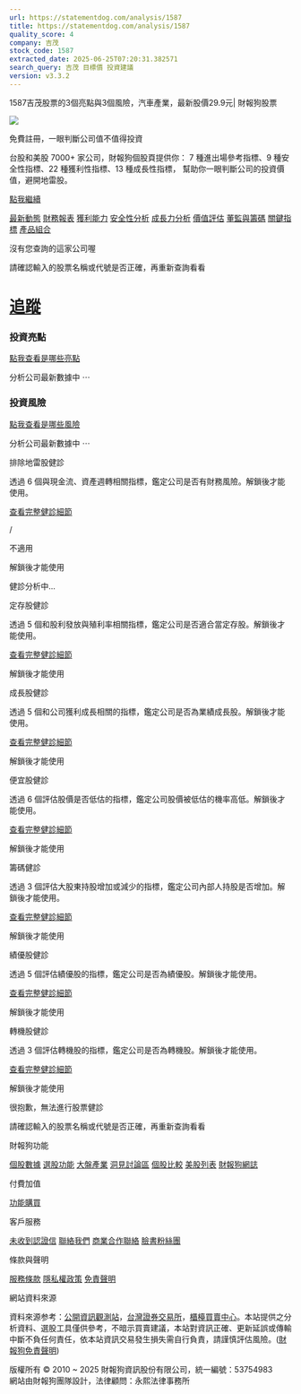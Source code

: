 ```yaml
---
url: https://statementdog.com/analysis/1587
title: https://statementdog.com/analysis/1587
quality_score: 4
company: 吉茂
stock_code: 1587
extracted_date: 2025-06-25T07:20:31.382571
search_query: 吉茂 目標價 投資建議
version: v3.3.2
---
```


1587吉茂股票的3個亮點與3個風險，汽車產業，最新股價29.9元| 財報狗股票















![](https://www.facebook.com/tr?id=1265443774131605&ev=PageView&noscript=1)













































































免費註冊，一眼判斷公司值不值得投資

台股和美股 7000+ 家公司，財報狗個股頁提供你：
7 種進出場參考指標、9 種安全性指標、22 種獲利性指標、13 種成長性指標，
幫助你一眼判斷公司的投資價值，避開地雷股。

[點我繼續](/users/sign_up)

[最新動態](/analysis/1587)
[財務報表](/analysis/1587/monthly-revenue)
[獲利能力](/analysis/1587/profit-margin)
[安全性分析](/analysis/1587/financial-structure-ratio)
[成長力分析](/analysis/1587/monthly-revenue-growth-rate)
[價值評估](/analysis/1587/pe)
[董監與籌碼](/analysis/1587/broker-trading)
[關鍵指標](/analysis/1587/long-term-and-short-term-monthly-revenue-yoy)
[產品組合](/analysis/1587/ai-search)

沒有您查詢的這家公司喔

請確認輸入的股票名稱或代號是否正確，再重新查詢看看

# [追蹤](/users/sign_up)

### 投資亮點

[點我查看是哪些亮點](/users/sign_up)

分析公司最新數據中 ⋯

### 投資風險

[點我查看是哪些風險](/users/sign_up)

分析公司最新數據中 ⋯

排除地雷股健診

透過 6 個與現金流、資產週轉相關指標，鑑定公司是否有財務風險。解鎖後才能使用。

[查看完整健診細節](/users/sign_up)

/

不適用

解鎖後才能使用

健診分析中...

定存股健診

透過 5 個和股利發放與殖利率相關指標，鑑定公司是否適合當定存股。解鎖後才能使用。

[查看完整健診細節](/users/sign_up)

解鎖後才能使用

成長股健診

透過 5 個和公司獲利成長相關的指標，鑑定公司是否為業績成長股。解鎖後才能使用。

[查看完整健診細節](/users/sign_up)

解鎖後才能使用

便宜股健診

透過 6 個評估股價是否低估的指標，鑑定公司股價被低估的機率高低。解鎖後才能使用。

[查看完整健診細節](/users/sign_up)

解鎖後才能使用

籌碼健診

透過 3 個評估大股東持股增加或減少的指標，鑑定公司內部人持股是否增加。解鎖後才能使用。

[查看完整健診細節](/users/sign_up)

解鎖後才能使用

績優股健診

透過 5 個評估績優股的指標，鑑定公司是否為績優股。解鎖後才能使用。

[查看完整健診細節](/users/sign_up)

解鎖後才能使用

轉機股健診

透過 3 個評估轉機股的指標，鑑定公司是否為轉機股。解鎖後才能使用。

[查看完整健診細節](/users/sign_up)

解鎖後才能使用

很抱歉，無法進行股票健診

請確認輸入的股票名稱或代號是否正確，再重新查詢看看





財報狗功能

[個股數據](/analysis)
[選股功能](/screeners)
[大盤產業](/taiex)
[洞見討論區](/insight)
[個股比較](/compare/tpe)
[美股列表](/us-stock-list)
[財報狗網誌](/blog/)

付費加值

[功能購買](/pricing)

客戶服務

[未收到認證信](/users/recv_auth_fail)
[聯絡我們](/contact)
[商業合作聯絡](/contact)
[臉書粉絲團](//www.facebook.com/statementdog)

條款與聲明

[服務條款](/law/tos)
[隱私權政策](/law/privacy)
[免責聲明](/law/disclaimer)

網站資料來源

資料來源参考：[公開資訊觀測站](http://mops.twse.com.tw/mops/web/index)，[台灣證券交易所](http://www.tse.com.tw/)，[櫃檯買賣中心](http://www.otc.org.tw/)。本站提供之分析資料、選股工具僅供參考，不暗示買賣建議，本站對資訊正確、更新延誤或傳輸中斷不負任何責任，依本站資訊交易發生損失需自行負責，請謹慎評估風險。([財報狗免責聲明](/law/disclaimer))

版權所有 © 2010 ~ 2025 財報狗資訊股份有限公司，統一編號：53754983  
網站由財報狗團隊設計，法律顧問：永熙法律事務所